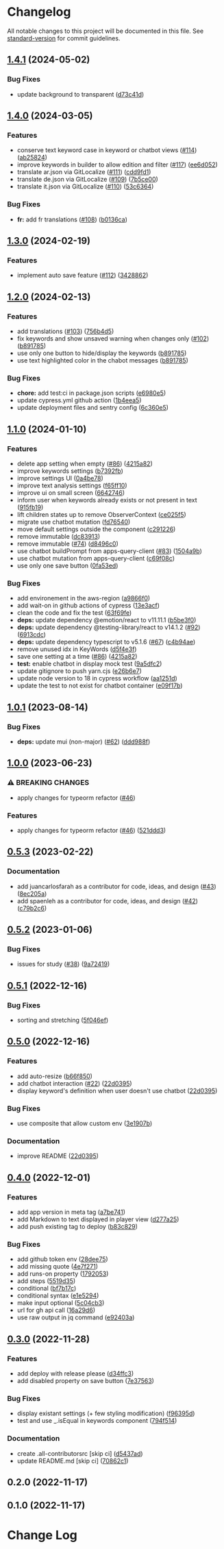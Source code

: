# Changelog

All notable changes to this project will be documented in this file. See [standard-version](https://github.com/conventional-changelog/standard-version) for commit guidelines.

## [1.4.1](https://github.com/graasp/graasp-app-text-analysis/compare/v1.4.0...v1.4.1) (2024-05-02)


### Bug Fixes

* update background to transparent ([d73c41d](https://github.com/graasp/graasp-app-text-analysis/commit/d73c41d5677eb069e8c0adf20227b28c0221ae5c))

## [1.4.0](https://github.com/graasp/graasp-app-text-analysis/compare/v1.3.0...v1.4.0) (2024-03-05)


### Features

* conserve text keyword case in keyword or chatbot views ([#114](https://github.com/graasp/graasp-app-text-analysis/issues/114)) ([ab25824](https://github.com/graasp/graasp-app-text-analysis/commit/ab25824c27c8f7a14ccbd131c494f31ff896e089))
* improve keywords in builder to allow edition and filter ([#117](https://github.com/graasp/graasp-app-text-analysis/issues/117)) ([ee6d052](https://github.com/graasp/graasp-app-text-analysis/commit/ee6d0526a750ebfc9ab0fefec0c6e7bdbcd42f36))
* translate ar.json via GitLocalize ([#111](https://github.com/graasp/graasp-app-text-analysis/issues/111)) ([cdd9fd1](https://github.com/graasp/graasp-app-text-analysis/commit/cdd9fd181abb9d5a1701bd4191ec091ac38e09d1))
* translate de.json via GitLocalize ([#109](https://github.com/graasp/graasp-app-text-analysis/issues/109)) ([7b5ce00](https://github.com/graasp/graasp-app-text-analysis/commit/7b5ce00d52a88d0c3e0af90e61e73d00b2dc54be))
* translate it.json via GitLocalize ([#110](https://github.com/graasp/graasp-app-text-analysis/issues/110)) ([53c6364](https://github.com/graasp/graasp-app-text-analysis/commit/53c63649f4cd28f28fae049b21948c0e603f32e8))


### Bug Fixes

* **fr:** add fr translations ([#108](https://github.com/graasp/graasp-app-text-analysis/issues/108)) ([b0136ca](https://github.com/graasp/graasp-app-text-analysis/commit/b0136caa0a28658a7b05052deeac8f503817e3ac))

## [1.3.0](https://github.com/graasp/graasp-app-text-analysis/compare/v1.2.0...v1.3.0) (2024-02-19)


### Features

* implement auto save feature ([#112](https://github.com/graasp/graasp-app-text-analysis/issues/112)) ([3428862](https://github.com/graasp/graasp-app-text-analysis/commit/34288621931a539c4f70ec7352d44c3e02d5ffdb))

## [1.2.0](https://github.com/graasp/graasp-app-text-analysis/compare/v1.1.0...v1.2.0) (2024-02-13)


### Features

* add translations ([#103](https://github.com/graasp/graasp-app-text-analysis/issues/103)) ([756b4d5](https://github.com/graasp/graasp-app-text-analysis/commit/756b4d55e2c71cd7070a62ae8c766538865cd79f))
* fix keywords and show unsaved warning when changes only ([#102](https://github.com/graasp/graasp-app-text-analysis/issues/102)) ([b891785](https://github.com/graasp/graasp-app-text-analysis/commit/b891785bfb66a53360d5ee6361982af46abb94fb))
* use only one button to hide/display the keywords ([b891785](https://github.com/graasp/graasp-app-text-analysis/commit/b891785bfb66a53360d5ee6361982af46abb94fb))
* use text highlighted color in the chabot messages ([b891785](https://github.com/graasp/graasp-app-text-analysis/commit/b891785bfb66a53360d5ee6361982af46abb94fb))


### Bug Fixes

* **chore:** add test:ci in package.json scripts ([e6980e5](https://github.com/graasp/graasp-app-text-analysis/commit/e6980e5115fc8c05ac588a3a7e08113fee0ebf25))
* update cypress.yml github action ([1b4eea5](https://github.com/graasp/graasp-app-text-analysis/commit/1b4eea5bd1804c849791737b28a26ca5ca1c16ce))
* update deployment files and sentry config ([6c360e5](https://github.com/graasp/graasp-app-text-analysis/commit/6c360e5e649d3474541b596e57e065af00300fce))

## [1.1.0](https://github.com/graasp/graasp-app-text-analysis/compare/v1.0.1...v1.1.0) (2024-01-10)


### Features

* delete app setting when empty ([#86](https://github.com/graasp/graasp-app-text-analysis/issues/86)) ([4215a82](https://github.com/graasp/graasp-app-text-analysis/commit/4215a82b49cb279c4f982a3b90d8cf43cba731b1))
* improve keywords settings ([b7392fb](https://github.com/graasp/graasp-app-text-analysis/commit/b7392fbc0ad9e3ea9d1712ca1d4104ba37b44dd6))
* improve settings UI ([0a4be78](https://github.com/graasp/graasp-app-text-analysis/commit/0a4be78bfe15c6eaea67bb20e757e0d6ee478bb0))
* improve text analysis settings ([f65ff10](https://github.com/graasp/graasp-app-text-analysis/commit/f65ff10ed284928fcf77d51e22a117044fbf3361))
* improve ui on small screen ([6642746](https://github.com/graasp/graasp-app-text-analysis/commit/664274632c1644f0f1a3728648dae079f4e0757e))
* inform user when keywords already exists or not present in text ([915fb19](https://github.com/graasp/graasp-app-text-analysis/commit/915fb19d9c7527cfc5b062e5848323284fba8922))
* lift children states up to remove ObserverContext ([ce025f5](https://github.com/graasp/graasp-app-text-analysis/commit/ce025f596684b0ec9a43d571f34451e28448f16c))
* migrate use chatbot mutation ([fd76540](https://github.com/graasp/graasp-app-text-analysis/commit/fd76540f06e171d491ec4cdaf9955a8ae8e14bc0))
* move default settings outside the component ([c291226](https://github.com/graasp/graasp-app-text-analysis/commit/c2912262f0a540258e32cbcafd50c18ab1125c67))
* remove immutable ([dc83913](https://github.com/graasp/graasp-app-text-analysis/commit/dc8391363fd8cc963988f08e92fa7be1d0350c58))
* remove immutable ([#74](https://github.com/graasp/graasp-app-text-analysis/issues/74)) ([d8496c0](https://github.com/graasp/graasp-app-text-analysis/commit/d8496c0e4d95b94940f579eea37d619af55e7a1c))
* use chatbot buildPrompt from apps-query-client ([#83](https://github.com/graasp/graasp-app-text-analysis/issues/83)) ([1504a9b](https://github.com/graasp/graasp-app-text-analysis/commit/1504a9b0a89365792e3dd3c21fa9e91140cce860))
* use chatbot mutation from apps-query-client ([c69f08c](https://github.com/graasp/graasp-app-text-analysis/commit/c69f08c4d340f1e9a213a4df699e47b587835393))
* use only one save button ([0fa53ed](https://github.com/graasp/graasp-app-text-analysis/commit/0fa53ed430ccb442fc8e4cd8e758c99af39583b9))


### Bug Fixes

* add environement in the aws-region ([a9866f0](https://github.com/graasp/graasp-app-text-analysis/commit/a9866f05f70ce754e082c2fd96a54ad170ec3517))
* add wait-on in github actions of cypress ([13e3acf](https://github.com/graasp/graasp-app-text-analysis/commit/13e3acf6a9735262a8a4d720775ac1d2b02588d0))
* clean the code and fix the test ([63f69fe](https://github.com/graasp/graasp-app-text-analysis/commit/63f69fe885bead4dd6e76b50e52edf3b030e565b))
* **deps:** update dependency @emotion/react to v11.11.1 ([b5be3f0](https://github.com/graasp/graasp-app-text-analysis/commit/b5be3f03c415a7df4742c271fecc52860d2ee4c9))
* **deps:** update dependency @testing-library/react to v14.1.2 ([#92](https://github.com/graasp/graasp-app-text-analysis/issues/92)) ([6913cdc](https://github.com/graasp/graasp-app-text-analysis/commit/6913cdccbaab3b2615e1869be31ac1d27d3c463c))
* **deps:** update dependency typescript to v5.1.6 ([#67](https://github.com/graasp/graasp-app-text-analysis/issues/67)) ([c4b94ae](https://github.com/graasp/graasp-app-text-analysis/commit/c4b94ae6ae625c67f8921cd5f288d29d6de0673f))
* remove unused idx in KeyWords ([d5f4e3f](https://github.com/graasp/graasp-app-text-analysis/commit/d5f4e3ff08c3da27dca9d40521b27006bfac44ab))
* save one setting at a time ([#86](https://github.com/graasp/graasp-app-text-analysis/issues/86)) ([4215a82](https://github.com/graasp/graasp-app-text-analysis/commit/4215a82b49cb279c4f982a3b90d8cf43cba731b1))
* **test:** enable chatbot in display mock test ([9a5dfc2](https://github.com/graasp/graasp-app-text-analysis/commit/9a5dfc227b7b652b986699d7464d3fc35e2b05c7))
* update gitignore to push yarn.cjs ([e26b6e7](https://github.com/graasp/graasp-app-text-analysis/commit/e26b6e7952ee64e72a40fabf19923dc1442e5d9e))
* update node version to 18 in cypress workflow ([aa1251d](https://github.com/graasp/graasp-app-text-analysis/commit/aa1251d2753dde0bcfe66b5a4490a339bd6fabb5))
* update the test to not exist for chatbot container ([e09f17b](https://github.com/graasp/graasp-app-text-analysis/commit/e09f17b352414b1904702382484671fbb11d0de1))

## [1.0.1](https://github.com/graasp/graasp-app-text-analysis/compare/v1.0.0...v1.0.1) (2023-08-14)


### Bug Fixes

* **deps:** update mui (non-major) ([#62](https://github.com/graasp/graasp-app-text-analysis/issues/62)) ([ddd988f](https://github.com/graasp/graasp-app-text-analysis/commit/ddd988ffa2ada792dd84a9971d62da84f1e69bd0))

## [1.0.0](https://github.com/graasp/graasp-app-text-analysis/compare/v0.5.3...v1.0.0) (2023-06-23)


### ⚠ BREAKING CHANGES

* apply changes for typeorm refactor ([#46](https://github.com/graasp/graasp-app-text-analysis/issues/46))

### Features

* apply changes for typeorm refactor ([#46](https://github.com/graasp/graasp-app-text-analysis/issues/46)) ([521ddd3](https://github.com/graasp/graasp-app-text-analysis/commit/521ddd369f45941c02f3057a0e47a70eefa2d5b9))

## [0.5.3](https://github.com/graasp/graasp-app-text-analysis/compare/v0.5.2...v0.5.3) (2023-02-22)


### Documentation

* add juancarlosfarah as a contributor for code, ideas, and design ([#43](https://github.com/graasp/graasp-app-text-analysis/issues/43)) ([8ec205a](https://github.com/graasp/graasp-app-text-analysis/commit/8ec205a244b6bcbc7bbec1e430d8b543ff8d8767))
* add spaenleh as a contributor for code, ideas, and design ([#42](https://github.com/graasp/graasp-app-text-analysis/issues/42)) ([c79b2c6](https://github.com/graasp/graasp-app-text-analysis/commit/c79b2c6f8d7587c53f2309cd62391452316182de))

## [0.5.2](https://github.com/graasp/graasp-app-text-analysis/compare/v0.5.1...v0.5.2) (2023-01-06)


### Bug Fixes

* issues for study ([#38](https://github.com/graasp/graasp-app-text-analysis/issues/38)) ([9a72419](https://github.com/graasp/graasp-app-text-analysis/commit/9a72419245faf1dae685afa17ae49898dfd5cc1e))

## [0.5.1](https://github.com/graasp/graasp-app-text-analysis/compare/v0.5.0...v0.5.1) (2022-12-16)


### Bug Fixes

* sorting and stretching ([5f046ef](https://github.com/graasp/graasp-app-text-analysis/commit/5f046efa1904540220f034e775a631017c8ca005))

## [0.5.0](https://github.com/graasp/graasp-app-text-analysis/compare/v0.4.0...v0.5.0) (2022-12-16)


### Features

* add auto-resize ([b66f850](https://github.com/graasp/graasp-app-text-analysis/commit/b66f850f9444a2056cbc372f264d6468dc9bc7d1))
* add chatbot interaction ([#22](https://github.com/graasp/graasp-app-text-analysis/issues/22)) ([22d0395](https://github.com/graasp/graasp-app-text-analysis/commit/22d0395fbc4c2eb2bd953ee35ade59afe933f31e))
* display keyword's definition when user doesn't use chatbot ([22d0395](https://github.com/graasp/graasp-app-text-analysis/commit/22d0395fbc4c2eb2bd953ee35ade59afe933f31e))


### Bug Fixes

* use composite that allow custom env ([3e1907b](https://github.com/graasp/graasp-app-text-analysis/commit/3e1907bfe1b216123524444a71da943f1ebfd89b))


### Documentation

* improve README ([22d0395](https://github.com/graasp/graasp-app-text-analysis/commit/22d0395fbc4c2eb2bd953ee35ade59afe933f31e))

## [0.4.0](https://github.com/graasp/graasp-app-text-analysis/compare/v0.3.0...v0.4.0) (2022-12-01)

### Features

- add app version in meta tag ([a7be741](https://github.com/graasp/graasp-app-text-analysis/commit/a7be7418675f6ecf33213fcbe4a0ee26ca4cfaf2))
- add Markdown to text displayed in player view ([d277a25](https://github.com/graasp/graasp-app-text-analysis/commit/d277a2552c4da0e8f481327cd897bb679b19f384))
- add push existing tag to deploy ([b83c829](https://github.com/graasp/graasp-app-text-analysis/commit/b83c8291f1ad220157217d4e2c1a13729e81a78b))

### Bug Fixes

- add github token env ([28dee75](https://github.com/graasp/graasp-app-text-analysis/commit/28dee758af7fd1eb4219e811067baf63bb5e815a))
- add missing quote ([4e7f271](https://github.com/graasp/graasp-app-text-analysis/commit/4e7f271e30e6e2914bad296e10e87f9375bd468c))
- add runs-on property ([1792053](https://github.com/graasp/graasp-app-text-analysis/commit/179205303d0b62fc87098b9faa0579cc4e330017))
- add steps ([5519d35](https://github.com/graasp/graasp-app-text-analysis/commit/5519d35e11089acbf94f0efc930826512c41e176))
- conditional ([bf7b17c](https://github.com/graasp/graasp-app-text-analysis/commit/bf7b17c2a54a6747173420eef98c4c273cac1398))
- conditional syntax ([e1e5294](https://github.com/graasp/graasp-app-text-analysis/commit/e1e52947b926550a21291c6133de7af17fab9cfe))
- make input optional ([5c04cb3](https://github.com/graasp/graasp-app-text-analysis/commit/5c04cb3466428b34e90b3eb48f18fa41871d4add))
- url for gh api call ([16a29d6](https://github.com/graasp/graasp-app-text-analysis/commit/16a29d6ceb9665729b5083881ba2af47739d6b05))
- use raw output in jq command ([e92403a](https://github.com/graasp/graasp-app-text-analysis/commit/e92403a9199293f0dcc42de53cf010cf474116a2))

## [0.3.0](https://github.com/graasp/graasp-app-text-analysis/compare/v0.2.0...v0.3.0) (2022-11-28)

### Features

- add deploy with release please ([d34ffc3](https://github.com/graasp/graasp-app-text-analysis/commit/d34ffc3588ec2d5778f7297c3a7072b8e1a5a31d))
- add disabled property on save button ([7e37563](https://github.com/graasp/graasp-app-text-analysis/commit/7e375631a21d64de44e6ef6951c2b6da5c26d157))

### Bug Fixes

- display existant settings (+ few styling modification) ([f96395d](https://github.com/graasp/graasp-app-text-analysis/commit/f96395d8554471aac51020b4c780274ea9701f68))
- test and use \_.isEqual in keywords component ([794f514](https://github.com/graasp/graasp-app-text-analysis/commit/794f5144c9273c5ea7096794c6646c458514eb95))

### Documentation

- create .all-contributorsrc [skip ci] ([d5437ad](https://github.com/graasp/graasp-app-text-analysis/commit/d5437ad212fec9a549f5b51cd9542bd3c06f5301))
- update README.md [skip ci] ([70862c1](https://github.com/graasp/graasp-app-text-analysis/commit/70862c17966f66fff0cee4c6334f698b25c46fcd))

## 0.2.0 (2022-11-17)

## 0.1.0 (2022-11-17)

# Change Log

